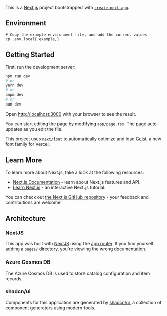 This is a [Next.js](https://nextjs.org) project bootstrapped with [`create-next-app`](https://nextjs.org/docs/app/api-reference/cli/create-next-app).

## Environment

```
# Copy the example environment file, and add the correct values
cp .env.local{.example,}
```

## Getting Started

First, run the development server:

```bash
npm run dev
# or
yarn dev
# or
pnpm dev
# or
bun dev
```

Open [http://localhost:3000](http://localhost:3000) with your browser to see the result.

You can start editing the page by modifying `app/page.tsx`. The page auto-updates as you edit the file.

This project uses [`next/font`](https://nextjs.org/docs/app/building-your-application/optimizing/fonts) to automatically optimize and load [Geist](https://vercel.com/font), a new font family for Vercel.

## Learn More

To learn more about Next.js, take a look at the following resources:

- [Next.js Documentation](https://nextjs.org/docs) - learn about Next.js features and API.
- [Learn Next.js](https://nextjs.org/learn) - an interactive Next.js tutorial.

You can check out [the Next.js GitHub repository](https://github.com/vercel/next.js) - your feedback and contributions are welcome!

## Architecture

### NextJS
This app was built with [NextJS](https://nextjs.org) using the [app router](https://nextjs.org/docs/app). If you find yourself adding a `pages/` directory, you're viewing the wrong documentation.

### Azure Cosmos DB
The Azure Cosmos DB is used to store catalog configuration and item records.

### shadcn/ui
Components for this application are generated by [shadcn/ui](https://ui.shadcn.com/), a collection of component generators using modern tools.